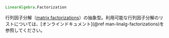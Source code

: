 ```julia
LinearAlgebra.Factorization
```

行列因子分解（[matrix factorizations](https://en.wikipedia.org/wiki/Matrix_decomposition)）の抽象型。利用可能な行列因子分解のリストについては、[オンラインドキュメント](@ref man-linalg-factorizations)を参照してください。
